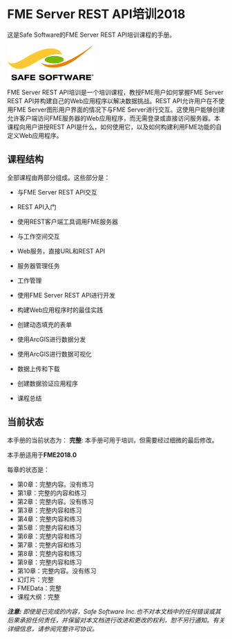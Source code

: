 <!--This file duplicates a little of the content to follow, but is added here because the content of this file is used for the landing page on GitBook-->

# FME Server REST API培训2018 #

这是Safe Software的FME Server REST API培训课程的手册。

![](./Safe_RGB_transparent200.png)

FME Server REST API培训是一个培训课程，教授FME用户如何掌握FME Server REST API并构建自己的Web应用程序以解决数据挑战。REST API允许用户在不使用FME Server图形用户界面的情况下与FME Server进行交互。这使用户能够创建允许客户端访问FME服务器的Web应用程序，而无需登录或直接访问服务器。本课程向用户讲授REST API是什么，如何使用它，以及如何构建利用FME功能的自定义Web应用程序。

## 课程结构 ##

全部课程由两部分组成。这些部分是：

 - 与FME Server REST API交互

 - REST API入门

 - 使用REST客户端工具调用FME服务器

 - 与工作空间交互

 - Web服务，直接URL和REST API

 - 服务器管理任务

 - 工作管理

 - 使用FME Server REST API进行开发

 - 构建Web应用程序时的最佳实践

 - 创建动态填充的表单

 - 使用ArcGIS进行数据分发

 - 使用ArcGIS进行数据可视化

 - 数据上传和下载

 - 创建数据验证应用程序

 - 课程总结


## 当前状态 ##

本手册的当前状态为： **完整**: 本手册可用于培训，但需要经过细微的最后修改。

本手册适用于**FME2018.0**

每章的状态是：

- 第0章：完整内容。没有练习
- 第1章：完整的内容和练习
- 第2章：完整内容。没有练习
- 第3章：完整内容和练习
- 第4章：完整内容和练习
- 第5章：完整内容和练习
- 第6章：完整内容和练习
- 第7章：完整内容和练习
- 第8章：完整内容和练习
- 第9章：完整内容和练习
- 第10章：完整内容。没有练习
- 幻灯片：完整
- FMEData：完整
- 课程大纲：完整

***注意:*** *即使是已完成的内容，Safe Software Inc.也不对本文档中的任何错误或其后果承担任何责任，并保留对本文档进行改进和更改的权利，恕不另行通知。有关详细信息，请参阅完整许可协议。*
